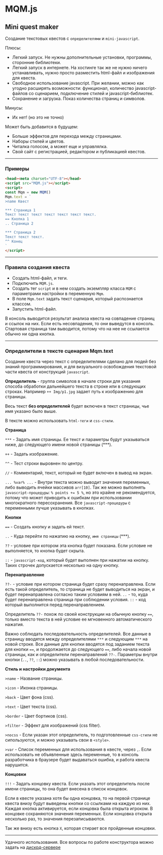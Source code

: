 # MQM.js

## Mini quest maker

Создание текстовых квестов с `определителями` и `mini-javascript`.

Плюсы:
- Легкий запуск.
Не нужны дополнительные установки, программы, сторонние библиотеки.
- Легкий запуск в интернете.
На хостинге так же не нужно ничего устанавливать, нужно просто разместить html-файл и изображения для квеста.
- Свободное использование javascript.
При желании, можно как угодно расширять возможности: функционал, количество javascript-файлов со сценарием, подключение стилей и javascript-библиотек.
- Сохранение и загрузка. Показ количества страниц и символов.

Минусы:
- Их нет! (но это не точно)

Может быть добавится в будущем:
- Больше эффектов для перехода между страницами.
- Наборы стилей и цветов.
- Читалка голосом, а может еще и управлялка.
- Свой сайт с регистрацией, редактором и публикацией квестов.

______

### Примеры

```html
<head><meta charset="UTF-8"></head>
<script src="MQM.js"></script>
<script>
const Mqm = new MQM()
Mqm.text = `
>name Квест

*** Страница 1
Текст текст текст текст текст текст текст.
== Кнопка 1
.. Страница 2

*** Страница 2
Текст текст текст.
^^ Конец
`
</script>
```

______

### Правила создания квеста

- Создать html-файл, и теги.
- Подключить `MQM.js`.
- Создать тег `script` и в нем создать экземпляр класса `MQM` с параметрами настройки в переменную `Mqm`.
- В поле `Mqm.text` задать текст сценария, который распознается классом.
- Запустить html-файл.

В консоль выводится результат анализа квеста на совпадение страниц и ссылок на них. Если есть несовпадения, то они выведутся в консоль. Стартовая страница там выводится, потому что на нее не ссылается обычно ни одна кнопка.

______

### Определители в тексте сценария Mqm.text

Создание квеста через текст с определителями сделано для людей без знаний программирования, и для визуального освобождения текстовой части квеста от конструкций `javascript`.

**Определитель** - группа символов в начале строки для указания способа обработки дальнейшего текста в строке или в следующих строках. Например `++ Img/p1.jpg` задает путь к изображению для страницы.

Весь текст **без определителей** будет включен в текст страницы, чье имя указано было выше.

В тексте можно использовать `html-теги` и `css-стили`.


**Страница**

`***` - Задать имя страницы. Ее текст и параметры будут указываться ниже, до следующего имени новой страницы (***).

`++` - Задать изображение.

`^^` - Тест строки выровнен по центру.

`//` - Комментарий, текст, который не будет включен в вывод на экран.

`... %var% ...` - Внутри текста можно выводит значения переменных, либо выводить ячейки массивов `arr[10]`. Так же можно выполнять `javascript-процедуры`: `% points += 5 %`, но это крайне не рекомендуется, потому что может приводить к ошибкам при использовании многократного пересохранения. Все `javascript-процедуры` с переменными лучше указывать в кнопках.


**Кнопки**

`==` - Создать кнопку и задать ей текст.

`..` - Куда перейти по нажатию на кнопку, `имя страницы` (***).

`??` - условие при котором эта кнопка будет показана. Если условие не выполняется, то кнопка будет скрыта.

`::` - `javascript-код`, который будет выполнен при нажатии на кнопку. Таких строчек допускается несколько на одну кнопку.


**Перенаправление**

`??-` - условие при котором страница будет сразу перенаправлена. Если есть такой определитель, то страница не будет выводиться на экран, и будет перенаправлена согласно таким условиям в ней. `..` - то, куда будет перенаправлена страница при соблюдении условия. `::` - код который выполнится перед перенаправлением.

Определитель `??-` похож по своей конструкции на обычную кнопку `==`, только вместо текста в ней условие ее мгновенного автоматического нажатия.


Важно соблюдать последовательность определителей. Все данные в страницу вводятся между определителями `***` и следующим `***` на новой строке. Все данные для кнопки вводятся под заданием текста для кнопки `==`, и продолжается до следующего `==`, либо начала новой страницы, как и определители перенаправлений `??-`. Параметры внутри кнопки (`..`, `??`, `::`) можно указывать в любой последовательности.


**Стиль и настройки документа**

`>name` - Название страницы.

`>icon` - Иконка страницы.

`>back` - Цвет фона (css).

`>text` - Цвет текста (css).

`>border` - Цвет бортиков (css).

`>filter` - Эффект для изображений (css filter).

`>nocss` - Если указан этот определитель, то подготовленные `css-стили` не сипользуются, и можно указывать свои в `<style>`.

`>var` - Список переменных для использования в квесте, через `,`. Если использовать не объявленные здесь переменные, то в консоль разработчика в браузере будет выдаваться ошибка, и работа квеста нарушится.


**Концовки**

`!!!` - Задать концовку квеста. Если указать этот определитель после имени страницы, то она будет внесена в список концовок.

Если в квесте указана хотя бы одна концовка, то на первой странице квеста внизу будут выведены кнопки со ссылками на каждую из них. Каждая кнопка активируется, если концовка была открыта игроком. В концовке сохраняются значения переменных. Если концовка открыта несколько раз, то значения перезаписываются.

Так же внизу есть кнопка `X`, которая стирает все пройденные концовки.

______

Удачного использования. Все вопросы по работе конструктора можно задать на [дискрд-сервере](https://discord.gg/mzmgJqH6Vj)
